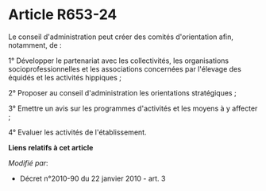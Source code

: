 # Article R653-24

Le conseil d'administration peut créer des comités d'orientation afin, notamment, de : 

1° Développer le partenariat avec les collectivités, les organisations socioprofessionnelles et les associations concernées
par l'élevage des équidés et les activités hippiques ; 

2° Proposer au conseil d'administration les orientations stratégiques ; 

3° Emettre un avis sur les programmes d'activités et les moyens à y affecter ; 

4° Evaluer les activités de l'établissement.

**Liens relatifs à cet article**

_Modifié par_:

  - Décret n°2010-90 du 22 janvier 2010 - art. 3
